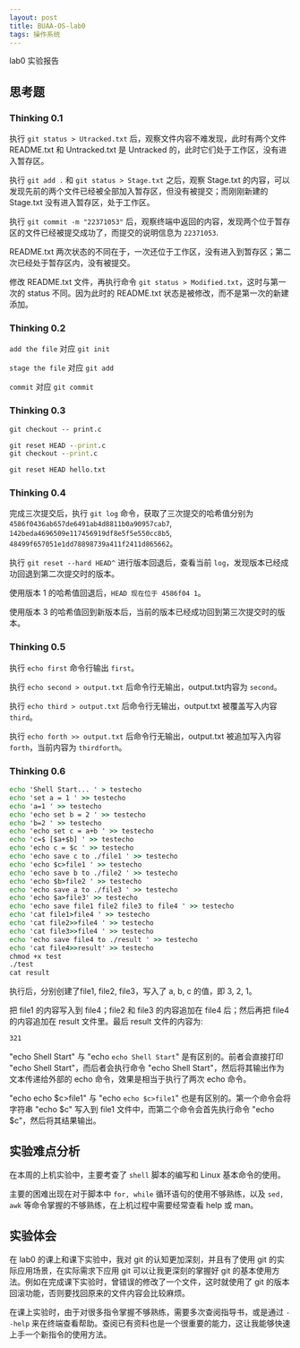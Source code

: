 ```yaml
---
layout: post
title: BUAA-OS-lab0
tags: 操作系统
---
```


lab0 实验报告

## 思考题

### Thinking 0.1

执行 ``git status > Utracked.txt`` 后，观察文件内容不难发现，此时有两个文件 README.txt 和 Untracked.txt 是 Untracked 的，此时它们处于工作区，没有进入暂存区。

执行 ``git add .`` 和 ``git status > Stage.txt`` 之后，观察 Stage.txt 的内容，可以发现先前的两个文件已经被全部加入暂存区，但没有被提交；而刚刚新建的 Stage.txt 没有进入暂存区，处于工作区。

执行 ``git commit -m "22371053"`` 后，观察终端中返回的内容，发现两个位于暂存区的文件已经被提交成功了，而提交的说明信息为 ``22371053``.

README.txt 两次状态的不同在于，一次还位于工作区，没有进入到暂存区；第二次已经处于暂存区内，没有被提交。

修改 README.txt 文件，再执行命令 ``git status > Modified.txt``，这时与第一次的 status 不同。因为此时的 README.txt 状态是被修改，而不是第一次的新建添加。

### Thinking 0.2

``add the file`` 对应 ``git init``

``stage the file`` 对应 ``git add``

``commit`` 对应 ``git commit``

### Thinking 0.3

```cmd
git checkout -- print.c

git reset HEAD --print.c
git checkout --print.c

git reset HEAD hello.txt
```

### Thinking 0.4

完成三次提交后，执行 ``git log`` 命令，获取了三次提交的哈希值分别为 ``4586f0436ab657de6491ab4d8811b0a90957cab7``, ``142beda4696509e117456919df8e5f5e550cc8b5``, ``48499f657051e1dd78898739a411f2411d865662``。

执行 ``git reset --hard HEAD^`` 进行版本回退后，查看当前 ``log``，发现版本已经成功回退到第二次提交时的版本。

使用版本 1 的哈希值回退后，``HEAD 现在位于 4586f04 1``。

使用版本 3 的哈希值回到新版本后，当前的版本已经成功回到第三次提交时的版本。

### Thinking 0.5

执行 ``echo first`` 命令行输出 ``first``。

执行 ``echo second > output.txt`` 后命令行无输出，output.txt内容为 ``second``。

执行 ``echo third > output.txt`` 后命令行无输出，output.txt 被覆盖写入内容 ``third``。

执行 ``echo forth >> output.txt`` 后命令行无输出，output.txt 被追加写入内容 ``forth``，当前内容为 ``thirdforth``。

### Thinking 0.6

```cmd
echo 'Shell Start... ' > testecho 
echo 'set a = 1 ' >> testecho 
echo 'a=1 ' >> testecho 
echo 'echo set b = 2 ' >> testecho 
echo 'b=2 ' >> testecho 
echo 'echo set c = a+b ' >> testecho 
echo 'c=$ [$a+$b] ' >> testecho 
echo 'echo c = $c ' >> testecho 
echo 'echo save c to ./file1 ' >> testecho 
echo 'echo $c>file1 ' >> testecho 
echo 'echo save b to ./file2 ' >> testecho 
echo 'echo $b>file2 ' >> testecho 
echo 'echo save a to ./file3 ' >> testecho 
echo 'echo $a>file3' >> testecho 
echo 'echo save file1 file2 file3 to file4 ' >> testecho 
echo 'cat file1>file4 ' >> testecho 
echo 'cat file2>>file4 ' >> testecho 
echo 'cat file3>>file4 ' >> testecho 
echo 'echo save file4 to ./result ' >> testecho 
echo 'cat file4>>result' >> testecho 
chmod +x test
./test 
cat result
```

执行后，分别创建了file1, file2, file3，写入了 a, b, c 的值，即 3, 2, 1。

把 file1 的内容写入到 file4；file2 和 file3 的内容追加在 file4 后；然后再把 file4 的内容追加在 result 文件里。最后 result 文件的内容为:

```txt
321
```

"echo Shell Start" 与 "echo `echo Shell Start`" 是有区别的。前者会直接打印 "echo Shell Start"，而后者会执行命令 "echo Shell Start"，然后将其输出作为文本传递给外部的 echo 命令，效果是相当于执行了两次 echo 命令。

"echo echo $c>file1" 与 "echo `echo $c>file1`" 也是有区别的。第一个命令会将字符串 "echo $c" 写入到 file1 文件中，而第二个命令会首先执行命令 "echo $c"，然后将其结果输出。

## 实验难点分析

在本周的上机实验中，主要考查了 ``shell`` 脚本的编写和 Linux 基本命令的使用。

主要的困难出现在对于脚本中 ``for, while`` 循环语句的使用不够熟练，以及 ``sed, awk`` 等命令掌握的不够熟练，在上机过程中需要经常查看 help 或 man。

## 实验体会

在 lab0 的课上和课下实验中，我对 git 的认知更加深刻，并且有了使用 git 的实际应用场景，在实际需求下应用 git 可以让我更深刻的掌握好 git 的基本使用方法。例如在完成课下实验时，曾错误的修改了一个文件，这时就使用了 git 的版本回滚功能，否则要找回原来的文件内容会比较麻烦。

在课上实验时，由于对很多指令掌握不够熟练，需要多次查阅指导书，或是通过 ``--help`` 来在终端查看帮助。查阅已有资料也是一个很重要的能力，这让我能够快速上手一个新指令的使用方法。
